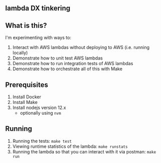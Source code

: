 lambda DX tinkering
---

## What is this?

I'm experimenting with ways to:

1. Interact with AWS lambdas without deploying to AWS (i.e. running locally)
1. Demonstrate how to unit test AWS lambdas
1. Demonstrate how to run integration tests of AWS lambdas
1. Demonstrate how to orchestrate all of this with Make

## Prerequisites

1. Install Docker
1. Install Make
1. Install nodejs version 12.x
   * optionally using `nvm`
  
## Running

1. Running the tests: `make test`
1. Viewing runtime statistics of the lambda: `make runstats`
1. Running the lambda so that you can interact with it via postman: `make run`
